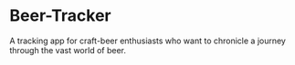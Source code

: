 # Beer-Tracker
A tracking app for craft-beer enthusiasts who want to chronicle a journey through the vast world of beer.
